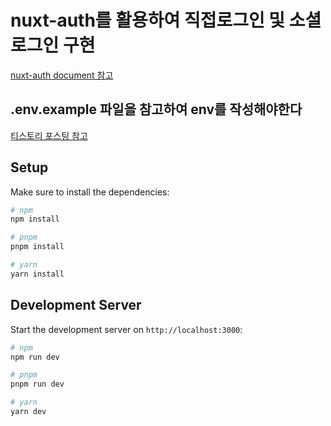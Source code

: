 # nuxt-auth를 활용하여 직접로그인 및 소셜로그인 구현

[nuxt-auth document 참고](https://sidebase.io/nuxt-auth/getting-started)

## .env.example 파일을 참고하여 env를 작성해야한다

[티스토리 포스팅 참고](https://city-kim.tistory.com/16)

## Setup

Make sure to install the dependencies:

```bash
# npm
npm install

# pnpm
pnpm install

# yarn
yarn install
```

## Development Server

Start the development server on `http://localhost:3000`:

```bash
# npm
npm run dev

# pnpm
pnpm run dev

# yarn
yarn dev
```
